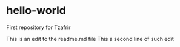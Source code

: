 # hello-world
First repository for Tzafrir

This is an edit to the readme.md file
This a second line of such edit
